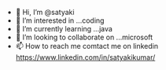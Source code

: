 - 👋 Hi, I’m @satyaki
- 👀 I’m interested in ...coding
- 🌱 I’m currently learning ...java 
- 💞️ I’m looking to collaborate on ...microsoft
- 📫 How to reach me comtact me on linkedin https://www.linkedin.com/in/satyakikumar/
